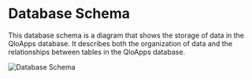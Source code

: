 # Database Schema

This database schema is a diagram that shows the storage of data in the QloApps database. It describes both the organization of data and the relationships between tables in the QloApps database.

![Database Schema](..//assets/images/database/database-schema.png)
